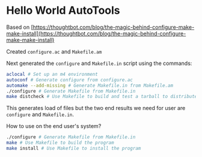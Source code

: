 # Hello World AutoTools

Based on [https://thoughtbot.com/blog/the-magic-behind-configure-make-make-install](https://thoughtbot.com/blog/the-magic-behind-configure-make-make-install)

Created `configure.ac` and `Makefile.am`

Next generated the `configure` and `Makefile.in` script using the commands:

```bash
aclocal # Set up an m4 environment
autoconf # Generate configure from configure.ac
automake --add-missing # Generate Makefile.in from Makefile.am
./configure # Generate Makefile from Makefile.in
make distcheck # Use Makefile to build and test a tarball to distribute
```

This generates load of files but the two end results we need for user are `configure` and `Makefile.in`.

How to use on the end user's system?

```bash
./configure # Generate Makefile from Makefile.in
make # Use Makefile to build the program
make install # Use Makefile to install the program
```
